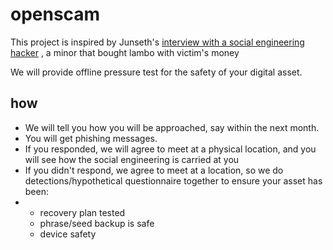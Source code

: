 # openscam

This project is inspired by Junseth's [interview with a social engineering hacker](https://www.tftc.io/junseth-exposes-bitcoin-social-engineering-scams/) , a minor that bought lambo with victim's money

We will provide offline pressure test for the safety of your digital asset.

## how

- We will tell you how you will be approached, say within the next month.
- You will get phishing messages.
- If you responded, we will agree to meet at a physical location, and you will see how the social engineering is carried at you
- If you didn't respond, we agree to meet at a location, so we do detections/hypothetical questionnaire together to ensure your asset has been:
-    - recovery plan tested
     - phrase/seed backup is safe
     - device safety
